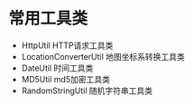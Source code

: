 # 常用工具类
 - HttpUtil HTTP请求工具类
 - LocationConverterUtil 地图坐标系转换工具类
 - DateUtil 时间工具类
 - MD5Util md5加密工具类
 - RandomStringUtil 随机字符串工具类